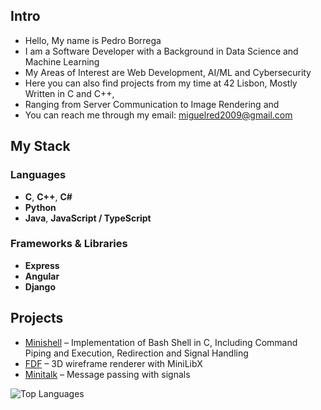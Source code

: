 ## Intro 
- Hello, My name is Pedro Borrega
- I am a Software Developer with a Background in Data Science and Machine Learning
- My Areas of Interest are Web Development, AI/ML and Cybersecurity
- Here you can also find projects from my time at 42 Lisbon, Mostly Written in C and C++,
- Ranging from Server Communication to Image Rendering and 
- You can reach me through my email: miguelred2009@gmail.com

## My Stack 
### Languages
- **C**, **C++**, **C#**
- **Python** 
- **Java**, **JavaScript / TypeScript**  

### Frameworks & Libraries
- **Express**
- **Angular**
- **Django**

## Projects
- [Minishell](link) – Implementation of Bash Shell in C, Including Command Piping and Execution, Redirection and Signal Handling
- [FDF](link) – 3D wireframe renderer with MiniLibX
- [Minitalk](link) – Message passing with signals

![Top Languages](https://github-readme-stats.vercel.app/api/top-langs/?username=icrackfofun&layout=compact&theme=transparent)
